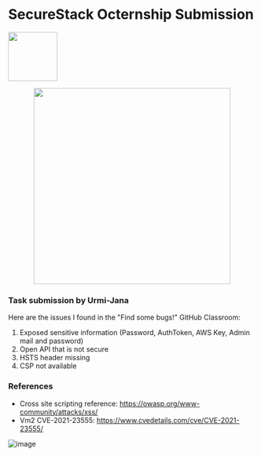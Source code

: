 
# SecureStack Octernship Submission
<img src="https://user-images.githubusercontent.com/53075480/213182217-c8ef7bd5-9ffe-4201-9763-c157206a5910.png" width="100">

<a href="https://securestack.com" target=”_blank” rel="noopener noreferrer"><center><img src="https://securestack.com/wp-content/uploads/2021/09/securestack-horizontal.png" width="400"/></center></a>

### Task submission by Urmi-Jana

Here are the issues I found in the "Find some bugs!" GitHub Classroom:

1. Exposed sensitive information (Password, AuthToken, AWS Key, Admin mail and password)
2. Open API that is not secure
3. HSTS header missing
4. CSP not available 

### References
- Cross site scripting reference: https://owasp.org/www-community/attacks/xss/
- Vm2 CVE-2021-23555: https://www.cvedetails.com/cve/CVE-2021-23555/ 


![image](https://user-images.githubusercontent.com/75936174/229139029-6e83649c-a7b7-48ae-aad0-a9b433ad265c.png)
